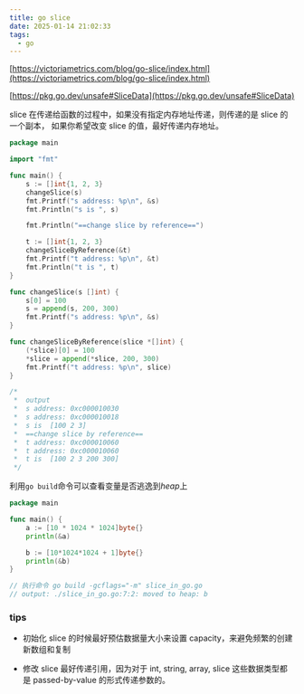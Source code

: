 ```yaml
---
title: go slice
date: 2025-01-14 21:02:33
tags:
  - go
---
```


[https://victoriametrics.com/blog/go-slice/index.html](https://victoriametrics.com/blog/go-slice/index.html)

[https://pkg.go.dev/unsafe#SliceData](https://pkg.go.dev/unsafe#SliceData)

slice 在传递给函数的过程中，如果没有指定内存地址传递，则传递的是 slice 的一个副本，
如果你希望改变 slice 的值，最好传递内存地址。

```go
package main

import "fmt"

func main() {
	s := []int{1, 2, 3}
	changeSlice(s)
	fmt.Printf("s address: %p\n", &s)
	fmt.Println("s is ", s)

	fmt.Println("==change slice by reference==")

	t := []int{1, 2, 3}
	changeSliceByReference(&t)
	fmt.Printf("t address: %p\n", &t)
	fmt.Println("t is ", t)
}

func changeSlice(s []int) {
	s[0] = 100
	s = append(s, 200, 300)
	fmt.Printf("s address: %p\n", &s)
}

func changeSliceByReference(slice *[]int) {
	(*slice)[0] = 100
	*slice = append(*slice, 200, 300)
	fmt.Printf("t address: %p\n", slice)
}

/*
 * 	output
 *	s address: 0xc000010030
 *	s address: 0xc000010018
 *	s is  [100 2 3]
 *	==change slice by reference==
 *	t address: 0xc000010060
 *	t address: 0xc000010060
 *	t is  [100 2 3 200 300]
 */

```

利用`go build`命令可以查看变量是否逃逸到*heap*上

```go
package main

func main() {
	a := [10 * 1024 * 1024]byte{}
	println(&a)

	b := [10*1024*1024 + 1]byte{}
	println(&b)
}

// 执行命令 go build -gcflags="-m" slice_in_go.go
// output: ./slice_in_go.go:7:2: moved to heap: b
```

### tips

- 初始化 slice 的时候最好预估数据量大小来设置 capacity，来避免频繁的创建新数组和复制

- 修改 slice 最好传递引用，因为对于 int, string, array, slice 这些数据类型都是 passed-by-value 的形式传递参数的。
